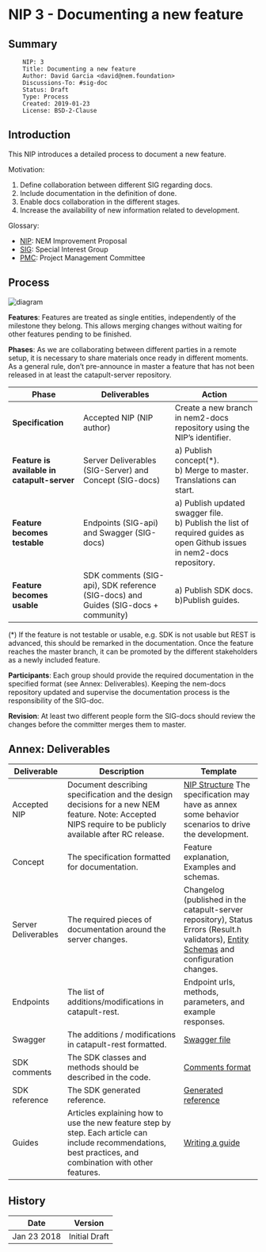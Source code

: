 # NIP 3 - Documenting a new feature

## Summary

```
    NIP: 3
    Title: Documenting a new feature
    Author: David Garcia <david@nem.foundation>
    Discussions-To: #sig-doc
    Status: Draft
    Type: Process
    Created: 2019-01-23
    License: BSD-2-Clause
```
## Introduction

This NIP introduces a detailed process to document a new feature.

Motivation:

1) Define collaboration between different SIG regarding docs.
2) Include documentation in the definition of done.
3) Enable docs collaboration in the different stages.
4) Increase the availability of new information related to development.

Glossary:

* [NIP](https://github.com/nemtech/NIP): NEM Improvement Proposal
* [SIG](https://github.com/nemtech/community/blob/master/governance.md#special-interest-groups-sigs): Special Interest Group
* [PMC](https://github.com/nemtech/community/blob/master/governance.md#project-mangement-committee-pmc): Project Management Committee

## Process

![diagram](https://user-images.githubusercontent.com/9107969/51618886-ff107e00-1f26-11e9-9aec-5d4193ed213a.png)

**Features**:  Features are treated as single entities, independently of the milestone they belong. This allows merging changes without waiting for other features pending to be finished.

**Phases**: As we are collaborating between different parties in a remote setup, it is necessary to share materials once ready in different moments. As a general rule, don’t pre-announce in master a feature that has not been released in at least the catapult-server repository. 


| Phase                                   | Deliverables                                                                       | Action                                                                                                                 |
|-----------------------------------------|------------------------------------------------------------------------------------|------------------------------------------------------------------------------------------------------------------------|
| **Specification**                           | Accepted NIP (NIP author)                                                          | Create a new branch in nem2-docs repository using the NIP’s identifier.                                                |
| **Feature is available in catapult-server** | Server Deliverables (SIG-Server) and Concept (SIG-docs)                            | a) Publish concept(*). <br>b) Merge to master. <br>Translations can start.  |
| **Feature becomes testable**               | Endpoints (SIG-api) and Swagger (SIG-docs)                                         | a) Publish updated swagger file. <br>b) Publish the list of required guides as open Github issues in nem2-docs repository. |
| **Feature becomes usable**                  | SDK comments (SIG-api), SDK reference (SIG-docs) and Guides (SIG-docs + community) | a) Publish SDK docs.<br> b)Publish guides.                                                                                 |

(*) If the feature is not testable or usable, e.g. SDK is not usable but REST is advanced, this should be remarked in the documentation. Once the feature reaches the master branch, it can be promoted by the different stakeholders as a newly included feature.

**Participants**: Each group should provide the required documentation in the specified format (see Annex: Deliverables). Keeping the nem-docs repository updated and supervise the documentation process is the responsibility of the SIG-doc.

**Revision**: At least two different people form the SIG-docs should review the changes before the committer merges them to master.

## Annex: Deliverables

| Deliverable         | Description                                                                                                                                                 | Template                                                                                                                                                                                        |
|---------------------|-------------------------------------------------------------------------------------------------------------------------------------------------------------|-------------------------------------------------------------------------------------------------------------------------------------------------------------------------------------------------|
| Accepted NIP        | Document describing specification and the design decisions for a  new NEM feature.  Note: Accepted NIPS require to be publicly available after RC release. | [NIP Structure](https://github.com/nemtech/NIP/blob/master/NIPs/nip-0001.md#specification)   The specification may have as annex some behavior scenarios to drive the development.              |
| Concept             | The specification formatted for documentation.                                                                                                              | Feature explanation, Examples and schemas.                                                                                                                                                      |
| Server Deliverables | The required pieces of documentation around the server changes.                                                                                             | Changelog (published in the catapult-server repository), Status Errors (Result.h validators), [Entity Schemas](https://github.com/nemtech/catbuffer/tree/master/schemas) and configuration changes. |
| Endpoints           | The list of additions/modifications in catapult-rest.                                                                                                     | Endpoint urls, methods, parameters, and example responses.                                                                                                                                       |
| Swagger             | The additions / modifications in catapult-rest formatted.                                                                                                   | [Swagger file](https://github.com/nemtech/nem2-docs/blob/master/source/resources/collections/swagger.yaml)                                                                                      |
| SDK comments        | The SDK classes and methods should be described in the code.                                                                                                            | [Comments format](https://nemtech.github.io/guidelines/sdk-documentation.html#comments-and-reference-docs)                                                                                                 |
| SDK reference       | The SDK generated reference.                                                                                                                                | [Generated reference](https://nemtech.github.io/guidelines/sdk-documentation.html#readme)                                                                                                                  |
| Guides              | Articles explaining how to use the new feature step by step. Each article can include recommendations, best practices, and combination with other features. | [Writing a guide](https://nemtech.github.io/guidelines/writing-a-guide.html)                                                                                                                     |

## History

| **Date**       | **Version**   |
| -------------  | ------------- |
| Jan 23 2018    | Initial Draft |
